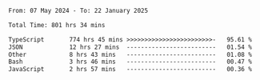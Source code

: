 
<!--START_SECTION:waka-->

```txt
From: 07 May 2024 - To: 22 January 2025

Total Time: 801 hrs 34 mins

TypeScript       774 hrs 45 mins >>>>>>>>>>>>>>>>>>>>>>>>-   95.61 %
JSON             12 hrs 27 mins  -------------------------   01.54 %
Other            8 hrs 43 mins   -------------------------   01.08 %
Bash             3 hrs 46 mins   -------------------------   00.47 %
JavaScript       2 hrs 57 mins   -------------------------   00.36 %
```

<!--END_SECTION:waka-->

<!--

### Hi there 👋
**Iam-cesar/Iam-cesar** is a ✨ _special_ ✨ repository because its `README.md` (this file) appears on your GitHub profile.

Here are some ideas to get you started:

- 🔭 I’m currently working on ...
- 🌱 I’m currently learning ...
- 👯 I’m looking to collaborate on ...
- 🤔 I’m looking for help with ...
- 💬 Ask me about ...
- 📫 How to reach me: ...
- 😄 Pronouns: ...
- ⚡ Fun fact: ...
-->
